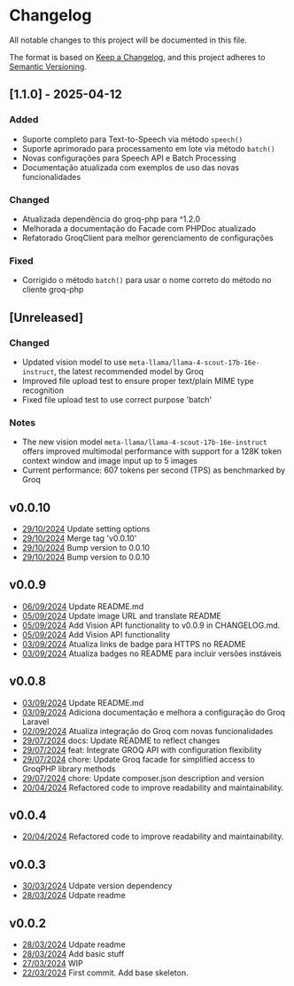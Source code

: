 # Changelog

All notable changes to this project will be documented in this file.

The format is based on [Keep a Changelog](https://keepachangelog.com/en/1.0.0/),
and this project adheres to [Semantic Versioning](https://semver.org/spec/v2.0.0.html).

## [1.1.0] - 2025-04-12

### Added
- Suporte completo para Text-to-Speech via método `speech()`
- Suporte aprimorado para processamento em lote via método `batch()`
- Novas configurações para Speech API e Batch Processing
- Documentação atualizada com exemplos de uso das novas funcionalidades

### Changed
- Atualizada dependência do groq-php para ^1.2.0
- Melhorada a documentação do Facade com PHPDoc atualizado
- Refatorado GroqClient para melhor gerenciamento de configurações

### Fixed
- Corrigido o método `batch()` para usar o nome correto do método no cliente groq-php

## [Unreleased]

### Changed
- Updated vision model to use `meta-llama/llama-4-scout-17b-16e-instruct`, the latest recommended model by Groq
- Improved file upload test to ensure proper text/plain MIME type recognition
- Fixed file upload test to use correct purpose 'batch'

### Notes
- The new vision model `meta-llama/llama-4-scout-17b-16e-instruct` offers improved multimodal performance with support for a 128K token context window and image input up to 5 images
- Current performance: 607 tokens per second (TPS) as benchmarked by Groq

## v0.0.10
* [29/10/2024](https://github.com/lucianotonet/groq-laravel/commits/09f1be747860f9de89d5158d6370352c96b7020a) Update setting options
* [29/10/2024](https://github.com/lucianotonet/groq-laravel/commits/588556a8c0871c7e0a842a7844202ba6f57ee489) Merge tag 'v0.0.10'
* [29/10/2024](https://github.com/lucianotonet/groq-laravel/commits/db9d9ba7ed78253fa775ab3e0a7dd266d05ed7d4) Bump version to 0.0.10
* [29/10/2024](https://github.com/lucianotonet/groq-laravel/commits/60bea6c9775e2570b30d06f706afa24bc29c77bb) Bump version to 0.0.10

## v0.0.9
* [06/09/2024](https://github.com/lucianotonet/groq-laravel/commits/bbdd64aabccd07d9772d880b7891405595b7f8b1) Update README.md
* [05/09/2024](https://github.com/lucianotonet/groq-laravel/commits/d4d04350d161eb3c8a09b528d8a9b85d1c4ca7de) Update image URL and translate README
* [05/09/2024](https://github.com/lucianotonet/groq-laravel/commits/b9fb852bb81ac2409385b17100e5a709a9010758) Add Vision API functionality to v0.0.9 in CHANGELOG.md.
* [05/09/2024](https://github.com/lucianotonet/groq-laravel/commits/11639a559206f1d5eebd65951cec45c606f08fc4) Add Vision API functionality
* [03/09/2024](https://github.com/lucianotonet/groq-laravel/commits/9868df67da994a011c573f4cd037d8a2eafb52cd) Atualiza links de badge para HTTPS no README
* [03/09/2024](https://github.com/lucianotonet/groq-laravel/commits/6515f555cd92cd79d2c0bdfe8c002f6b4859d933) Atualiza badges no README para incluir versões instáveis

## v0.0.8
* [03/09/2024](https://github.com/lucianotonet/groq-laravel/commits/3505dc510883ed34fae610524292cbb014750aa8) Update README.md
* [03/09/2024](https://github.com/lucianotonet/groq-laravel/commits/6c36e8ff9f953ce3eead317b1b40865c065be012) Adiciona documentação e melhora a configuração do Groq Laravel
* [02/09/2024](https://github.com/lucianotonet/groq-laravel/commits/62af4e4ba5674ffb13cc5ae48cfab0c1aad8fedc) Atualiza integração do Groq com novas funcionalidades
* [29/07/2024](https://github.com/lucianotonet/groq-laravel/commits/c078490e3b5c20c815097c8d247b9541b8d25426) docs: Update README to reflect changes
* [29/07/2024](https://github.com/lucianotonet/groq-laravel/commits/959a5cf1d8c393b95b300c47384a58a5c4e284e5) feat: Integrate GROQ API with configuration flexibility
* [29/07/2024](https://github.com/lucianotonet/groq-laravel/commits/b2500a8e4af9505222db7b4be54e63de81e57011) chore: Update Groq facade for simplified access to GroqPHP library methods
* [29/07/2024](https://github.com/lucianotonet/groq-laravel/commits/aee513a150845068e062b5e7bf707bee6bddf08b) chore: Update composer.json description and version
* [20/04/2024](https://github.com/lucianotonet/groq-laravel/commits/049dac61eff527a6dc16c303e513720475732fb8) Refactored code to improve readability and maintainability.

## v0.0.4
* [20/04/2024](https://github.com/lucianotonet/groq-laravel/commits/cf503b1326cd7126eda08acda4323e7b2bbb994e) Refactored code to improve readability and maintainability.

## v0.0.3
* [30/03/2024](https://github.com/lucianotonet/groq-laravel/commits/5caedeae2e250fb2287e9aa47ac4c1ad1b673d37) Udpate version dependency
* [28/03/2024](https://github.com/lucianotonet/groq-laravel/commits/4b7e53f25e9918c512d0b6cdeec833bb3d880d65) Udpate readme

## v0.0.2
* [28/03/2024](https://github.com/lucianotonet/groq-laravel/commits/9c67dbf59149b8de7bee19be83aebe7fabd9617c) Udpate readme
* [28/03/2024](https://github.com/lucianotonet/groq-laravel/commits/59993d56c3ee35f97ec644b165ae2c0c502f26ba) Add basic stuff
* [27/03/2024](https://github.com/lucianotonet/groq-laravel/commits/9bdbe7592acaa19b960ffc359fe2ee8c52b7143f) WIP
* [22/03/2024](https://github.com/lucianotonet/groq-laravel/commits/0b5eb656b3930880654e0562f56859554b5cf15e) First commit. Add base skeleton.